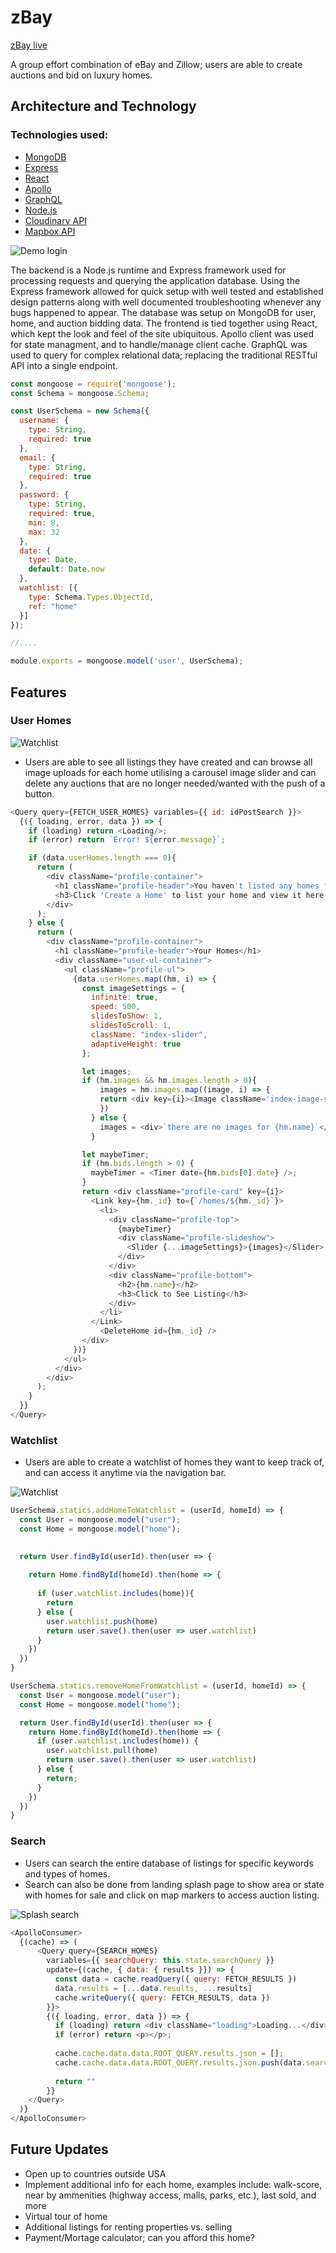 # zBay

 [zBay live](https://the-zbay.herokuapp.com/)

A group effort combination of eBay and Zillow; users are able to create auctions and bid on luxury homes.



## Architecture and Technology


### Technologies used: 
* [MongoDB](https://www.mongodb.com/)
* [Express](https://expressjs.com/)
* [React](https://reactjs.org/)
* [Apollo](https://www.apollographql.com/)
* [GraphQL](https://graphql.org/)
* [Node.js](https://nodejs.org/)
* [Cloudinary API](https://cloudinary.com/)
* [Mapbox API](https://www.mapbox.com/)

<div><img src="https://github.com/ivopavlov87/zBay/blob/heroku-deployment/ModalGif.gif" alt="Demo login" /></div>

The backend is a Node.js runtime and Express framework used for processing requests and querying the application database. Using the Express framework allowed for quick setup with well tested and established design patterns along with well documented troubleshooting whenever any bugs happened to appear. The database was setup on MongoDB for user, home, and auction bidding data. The frontend is tied together using React, which kept the look and feel of the site ubiquitous. Apollo client was used for state managment, and to handle/manage client cache. GraphQL was used to query for complex relational data; replacing the traditional RESTful API into a single endpoint.

```javascript
const mongoose = require('mongoose');
const Schema = mongoose.Schema;

const UserSchema = new Schema({
  username: {
    type: String,
    required: true
  },
  email: {
    type: String,
    required: true
  },
  password: {
    type: String,
    required: true,
    min: 8,
    max: 32
  },
  date: {
    type: Date,
    default: Date.now
  },
  watchlist: [{
    type: Schema.Types.ObjectId,
    ref: "home"
  }]
});

//....

module.exports = mongoose.model('user', UserSchema);
```

## Features

### User Homes

<div><img src="https://github.com/ivopavlov87/zBay/blob/master/UserHomesGif.gif" alt="Watchlist" /></div>

* Users are able to see all listings they have created and can browse all image uploads for each home utilising a carousel image slider and can delete any auctions that are no longer needed/wanted with the push of a button.

```javascript
<Query query={FETCH_USER_HOMES} variables={{ id: idPostSearch }}>
  {({ loading, error, data }) => {
    if (loading) return <Loading/>;
    if (error) return `Error! ${error.message}`;

    if (data.userHomes.length === 0){
      return (
        <div className="profile-container">
          <h1 className="profile-header">You haven't listed any homes for auction yet</h1>
          <h3>Click 'Create a Home' to list your home and view it here!</h3>
        </div>
      );
    } else {
      return (
        <div className="profile-container">
          <h1 className="profile-header">Your Homes</h1>
          <div className="user-ul-container">
            <ul className="profile-ul">
              {data.userHomes.map((hm, i) => {
                const imageSettings = {
                  infinite: true,
                  speed: 500,
                  slidesToShow: 1,
                  slidesToScroll: 1,
                  className: "index-slider",
                  adaptiveHeight: true
                };

                let images;
                if (hm.images && hm.images.length > 0){
                    images = hm.images.map((image, i) => {
                    return <div key={i}><Image className='index-image-slide' cloudName={token2} publicId={image} /></div>
                    })
                  } else {
                    images = <div>`there are no images for {hm.name}`</div>
                  }

                let maybeTimer;
                if (hm.bids.length > 0) {
                  maybeTimer = <Timer date={hm.bids[0].date} />;
                }
                return <div className="profile-card" key={i}>
                  <Link key={hm._id} to={`/homes/${hm._id}`}>
                    <li>
                      <div className="profile-top">
                        {maybeTimer}
                        <div className="profile-slideshow">
                          <Slider {...imageSettings}>{images}</Slider>
                        </div>
                      </div>
                      <div className="profile-bottom">
                        <h2>{hm.name}</h2>
                        <h3>Click to See Listing</h3>
                      </div>
                    </li>
                  </Link>
                    <DeleteHome id={hm._id} />                        
                </div>
              })}
            </ul>
          </div>
        </div>
      );
    }
  }}
</Query>
```

### Watchlist

* Users are able to create a watchlist of homes they want to keep track of, and can access it anytime via the navigation bar.

<div><img src="https://github.com/ivopavlov87/zBay/blob/master/MapBidWatchlistGif.gif" alt="Watchlist" /></div>

```javascript
UserSchema.statics.addHomeToWatchlist = (userId, homeId) => {
  const User = mongoose.model("user");
  const Home = mongoose.model("home");
  

  return User.findById(userId).then(user => {
    
    return Home.findById(homeId).then(home => {
      
      if (user.watchlist.includes(home)){
        return 
      } else {
        user.watchlist.push(home)
        return user.save().then(user => user.watchlist)
      }
    })
  })
}

UserSchema.statics.removeHomeFromWatchlist = (userId, homeId) => {
  const User = mongoose.model("user");
  const Home = mongoose.model("home");

  return User.findById(userId).then(user => {
    return Home.findById(homeId).then(home => {
      if (user.watchlist.includes(home)) {
        user.watchlist.pull(home)
        return user.save().then(user => user.watchlist)
      } else {
        return;
      }
    })
  })
}
```

### Search

* Users can search the entire database of listings for specific keywords and types of homes.
* Search can also be done from landing splash page to show area or state with homes for sale and click on map markers to access auction listing.

<div><img src="https://github.com/ivopavlov87/zBay/blob/master/SplashSearchGif.gif" alt="Splash search" /></div>

```javascript
<ApolloConsumer>
  {(cache) => (
      <Query query={SEARCH_HOMES} 
        variables={{ searchQuery: this.state.searchQuery }}
        update={(cache, { data: { results }}) => {
          const data = cache.readQuery({ query: FETCH_RESULTS })
          data.results = [...data.results, ...results]
          cache.writeQuery({ query: FETCH_RESULTS, data })
        }}>
        {({ loading, error, data }) => {
          if (loading) return <div className="loading">Loading...</div>;
          if (error) return <p></p>;
  
          cache.cache.data.data.ROOT_QUERY.results.json = [];
          cache.cache.data.data.ROOT_QUERY.results.json.push(data.searchHomes);
  
          return ""
        }}
    </Query>
  )}
</ApolloConsumer>
```

## Future Updates
* Open up to countries outside USA
* Implement additional info for each home, examples include: walk-score, near by ammenities (highway access, malls, parks, etc.), last sold, and more
* Virtual tour of home
* Additional listings for renting properties vs. selling
* Payment/Mortage calculator; can you afford this home?